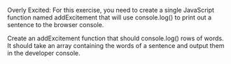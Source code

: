 Overly Excited:  For this exercise, you need to create a single JavaScript function named addExcitement that will use console.log() to print out a sentence to the browser console.

Create an addExcitement function that should console.log() rows of words. It should take an array containing the words of a sentence and output them in the developer console.